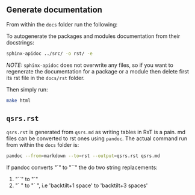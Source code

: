 ## Generate documentation

From within the `docs` folder run the following:

To autogenerate the packages and modules documentation from their docstrings:
```bash
sphinx-apidoc ../src/ -o rst/ -e
```
*NOTE:* `sphinx-apidoc` does not overwrite any files, so if you want to regenerate the documentation for a package or a 
module then delete first its rst file in the `docs/rst` folder.

Then simply run:
```bash
make html
```

## `qsrs.rst`
`qsrs.rst` is generated from `qsrs.md` as writing tables in RsT is a pain. md files can be converted to rst ones using 
`pandoc`. The actual command run from within the `docs` folder is:

```bash
pandoc --from=markdown --to=rst --output=qsrs.rst qsrs.md
```

If pandoc converts "\`" to "\`\`" the do two string replacements:
1. "\`\`" to "\`"
2. "\` " to "\`   ", i.e 'backtilt+1 space' to 'backtilt+3 spaces'
